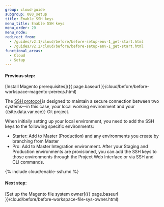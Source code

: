 ```yaml
---
group: cloud-guide
subgroup: 080_setup
title: Enable SSH keys
menu_title: Enable SSH keys
menu_order: 20
menu_node:
redirect_from:
  - /guides/v2.1/cloud/before/before-setup-env-1_get-start.html
  - /guides/v2.2/cloud/before/before-setup-env-1_get-start.html
functional_areas:
  - Cloud
  - Setup
---
```


#### Previous step:
[Install Magento prerequisites]({{ page.baseurl }}/cloud/before/before-workspace-magento-prereqs.html)

The [SSH protocol ](https://en.wikipedia.org/wiki/Secure_Shell) is designed to maintain a secure connection between two systems&mdash;in this case, your local working environment and your {{site.data.var.ece}} Git project.

When initially setting up your local environment, you need to add the SSH keys to the following specific environments:

* Starter: Add to Master (Production) and any environments you create by branching from Master
* Pro: Add to Master Integration environment. After your Staging and Production environments are provisioned, you can add the SSH keys to those environments through the Project Web Interface or via SSH and CLI commands.

{% include cloud/enable-ssh.md %}

#### Next step:
[Set up the Magento file system owner]({{ page.baseurl }}/cloud/before/before-workspace-file-sys-owner.html)
